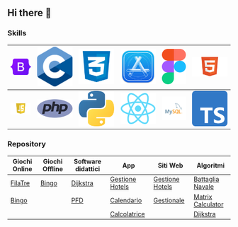 ## Hi there 👋

### Skills

| ![bootstrap](https://github.com/vittorioPiotti/vittorioPiotti/blob/main/img/bootstrap.png) | ![c](https://github.com/vittorioPiotti/vittorioPiotti/blob/main/img/c.png) | ![css](https://github.com/vittorioPiotti/vittorioPiotti/blob/main/img/css.png) | ![dev](https://github.com/vittorioPiotti/vittorioPiotti/blob/main/img/dev.png) | ![figma](https://github.com/vittorioPiotti/vittorioPiotti/blob/main/img/figma.png) | ![html](https://github.com/vittorioPiotti/vittorioPiotti/blob/main/img/html.png) |
|-------------|-------------|-------------|-------------|-------------|-------------|
| ![js](https://github.com/vittorioPiotti/vittorioPiotti/blob/main/img/js.png) | ![php](https://github.com/vittorioPiotti/vittorioPiotti/blob/main/img/php.png) | ![py](https://github.com/vittorioPiotti/vittorioPiotti/blob/main/img/py.png) | ![react](https://github.com/vittorioPiotti/vittorioPiotti/blob/main/img/react.png) | ![sql](https://github.com/vittorioPiotti/vittorioPiotti/blob/main/img/sql.png) | ![ts](https://github.com/vittorioPiotti/vittorioPiotti/blob/main/img/ts.png) |


### Repository

| Giochi Online                                                                                      | Giochi Offline                                                                            | Software didattici                                                                       | App                                                                                              | Siti Web                                                                                          | Algoritmi                                                                                     |
|----------------------------------------------------------------------------------------------------|------------------------------------------------------------------------------------------|------------------------------------------------------------------------------------------|--------------------------------------------------------------------------------------------------|---------------------------------------------------------------------------------------------------|--------------------------------------------------------------------------------------------------|
| [FilaTre](https://github.com/vittorioPiotti/FilaTre-Online)                                 | [Bingo](https://github.com/vittorioPiotti/Bingo-Bootstrap)                        | [Dijkstra](https://github.com/vittorioPiotti/Dijkstra-Bootstrap)                  | [Gestione Hotels](https://github.com/vittorioPiotti/Gestione-Hotel-App)                      | [Gestione Hotels](https://github.com/vittorioPiotti/Gestione-Hotel-PHP)                      | [Battaglia Navale](https://github.com/vittorioPiotti/Battaglia-Navale-C)                       |
| [Bingo](https://github.com/vittorioPiotti/Bingo-Online-Bootstrap/tree/main)                |                                                                                          | [PFD](https://github.com/vittorioPiotti/Primary-Flight-Display)       | [Calendario](https://github.com/vittorioPiotti?tab=repositories)                                 | [Gestionale](https://github.com/vittorioPiotti/Gestionale)                                        | [Matrix Calculator](https://github.com/vittorioPiotti/Matrix-Calculator-C)                |
|                                                                                                    |                                                                                          |                                                                                          | [Calcolatrice](https://github.com/vittorioPiotti/Calcolatrice-React-Native)                      |                                                                                                   | [Dijkstra](https://github.com/vittorioPiotti?tab=repositories)                  |


